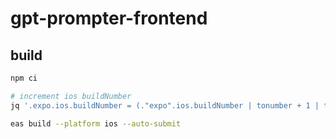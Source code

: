 # gpt-prompter-frontend

## build

```sh
npm ci

# increment ios buildNumber
jq '.expo.ios.buildNumber = (."expo".ios.buildNumber | tonumber + 1 | tostring) | . ' app.json > app_new.json && mv app_new.json app.json

eas build --platform ios --auto-submit
```
